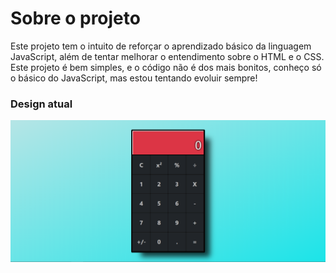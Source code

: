 # Sobre o projeto  
Este projeto tem o intuito de reforçar o aprendizado básico da linguagem JavaScript, além de tentar melhorar o entendimento sobre o HTML e o CSS.  
Este projeto é bem simples, e o código não é dos mais bonitos, conheço só o básico do JavaScript, mas estou tentando evoluir sempre!

### Design atual
![Calculadora](https://github.com/Denis-Lima/calculadora-js-v1/blob/dev/images/Calc.PNG)